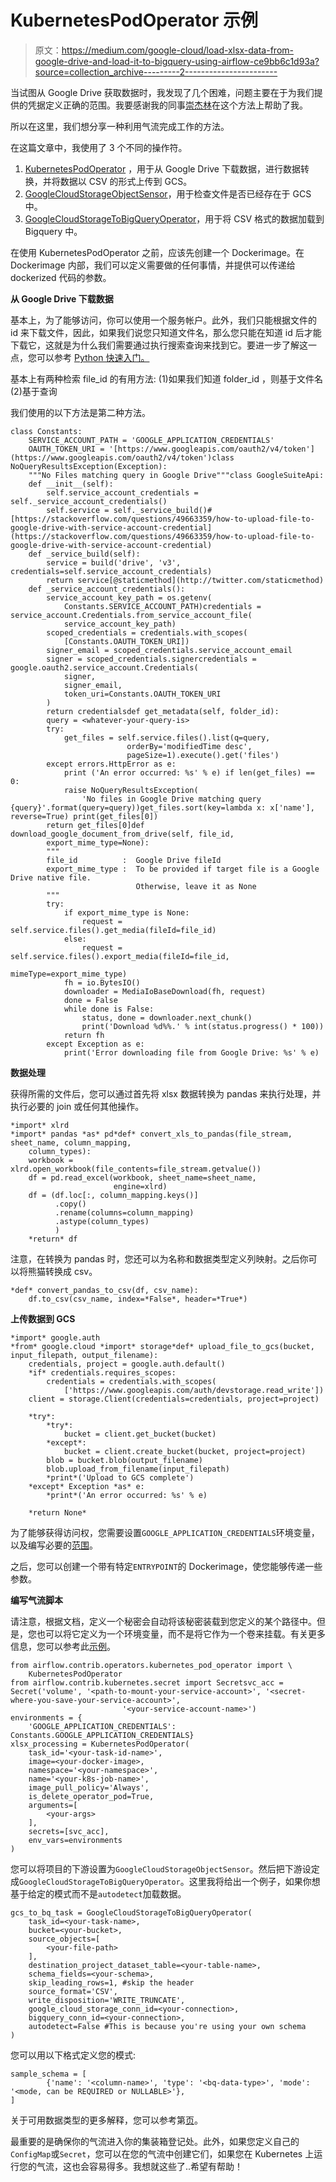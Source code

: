 # KubernetesPodOperator 示例

> 原文：<https://medium.com/google-cloud/load-xlsx-data-from-google-drive-and-load-it-to-bigquery-using-airflow-ce9bb6c1d93a?source=collection_archive---------2----------------------->

当试图从 Google Drive 获取数据时，我发现了几个困难，问题主要在于为我们提供的凭据定义正确的范围。我要感谢我的同事[崇杰林](https://medium.com/u/d36e998414a0?source=post_page-----ce9bb6c1d93a--------------------------------)在这个方法上帮助了我。

所以在这里，我们想分享一种利用气流完成工作的方法。

在这篇文章中，我使用了 3 个不同的操作符。

1.  [KubernetesPodOperator](https://airflow.apache.org/docs/stable/kubernetes.html) ，用于从 Google Drive 下载数据，进行数据转换，并将数据以 CSV 的形式上传到 GCS。
2.  [GoogleCloudStorageObjectSensor](https://airflow.apache.org/docs/stable/_modules/airflow/contrib/sensors/gcs_sensor.html)，用于检查文件是否已经存在于 GCS 中。
3.  [GoogleCloudStorageToBigQueryOperator](https://airflow.apache.org/docs/stable/_modules/airflow/contrib/operators/gcs_to_bq.html)，用于将 CSV 格式的数据加载到 Bigquery 中。

在使用 KubernetesPodOperator 之前，应该先创建一个 Dockerimage。在 Dockerimage 内部，我们可以定义需要做的任何事情，并提供可以传递给 dockerized 代码的参数。

**从 Google Drive 下载数据**

基本上，为了能够访问，你可以使用一个服务帐户。此外，我们只能根据文件的 id 来下载文件，因此，如果我们说您只知道文件名，那么您只能在知道 id 后才能下载它，这就是为什么我们需要通过执行搜索查询来找到它。要进一步了解这一点，您可以参考 [Python 快速入门。](https://developers.google.com/drive/api/v3/quickstart/python)

基本上有两种检索 file_id 的有用方法:
(1)如果我们知道 folder_id
，则基于文件名(2)基于查询

我们使用的以下方法是第二种方法。

```
class Constants:
    SERVICE_ACCOUNT_PATH = 'GOOGLE_APPLICATION_CREDENTIALS'
    OAUTH_TOKEN_URI = '[https://www.googleapis.com/oauth2/v4/token'](https://www.googleapis.com/oauth2/v4/token')class NoQueryResultsException(Exception):
    """No Files matching query in Google Drive"""class GoogleSuiteApi:
    def __init__(self):
        self.service_account_credentials = self._service_account_credentials()
        self.service = self._service_build()# [https://stackoverflow.com/questions/49663359/how-to-upload-file-to-google-drive-with-service-account-credential](https://stackoverflow.com/questions/49663359/how-to-upload-file-to-google-drive-with-service-account-credential)
    def _service_build(self):
        service = build('drive', 'v3', credentials=self.service_account_credentials)
        return service[@staticmethod](http://twitter.com/staticmethod)
    def _service_account_credentials():
        service_account_key_path = os.getenv(
            Constants.SERVICE_ACCOUNT_PATH)credentials = service_account.Credentials.from_service_account_file(
            service_account_key_path)
        scoped_credentials = credentials.with_scopes(
            [Constants.OAUTH_TOKEN_URI])
        signer_email = scoped_credentials.service_account_email
        signer = scoped_credentials.signercredentials = google.oauth2.service_account.Credentials(
            signer,
            signer_email,
            token_uri=Constants.OAUTH_TOKEN_URI
        )
        return credentialsdef get_metadata(self, folder_id):
        query = <whatever-your-query-is>
        try:
            get_files = self.service.files().list(q=query,
                          orderBy='modifiedTime desc',
                          pageSize=1).execute().get('files')
        except errors.HttpError as e:
            print ('An error occurred: %s' % e) if len(get_files) == 0:
            raise NoQueryResultsException(
                'No files in Google Drive matching query {query}'.format(query=query))get_files.sort(key=lambda x: x['name'], reverse=True) print(get_files[0])
        return get_files[0]def download_google_document_from_drive(self, file_id,
        export_mime_type=None):
        """
        file_id          :  Google Drive fileId
        export_mime_type :  To be provided if target file is a Google Drive native file.
                            Otherwise, leave it as None
        """
        try:
            if export_mime_type is None:
                request = self.service.files().get_media(fileId=file_id)
            else:
                request = self.service.files().export_media(fileId=file_id,
                                                            mimeType=export_mime_type)
            fh = io.BytesIO()
            downloader = MediaIoBaseDownload(fh, request)
            done = False
            while done is False:
                status, done = downloader.next_chunk()
                print('Download %d%%.' % int(status.progress() * 100))
            return fh
        except Exception as e:
            print('Error downloading file from Google Drive: %s' % e)
```

**数据处理**

获得所需的文件后，您可以通过首先将 xlsx 数据转换为 pandas 来执行处理，并执行必要的 join 或任何其他操作。

```
*import* xlrd
*import* pandas *as* pd*def* convert_xls_to_pandas(file_stream, sheet_name, column_mapping,
    column_types):
    workbook = xlrd.open_workbook(file_contents=file_stream.getvalue())
    df = pd.read_excel(workbook, sheet_name=sheet_name,
                       engine=xlrd)
    df = (df.loc[:, column_mapping.keys()]
          .copy()
          .rename(columns=column_mapping)
          .astype(column_types)
          )
    *return* df
```

注意，在转换为 pandas 时，您还可以为名称和数据类型定义列映射。之后你可以将熊猫转换成 csv。

```
*def* convert_pandas_to_csv(df, csv_name):
    df.to_csv(csv_name, index=*False*, header=*True*)
```

**上传数据到 GCS**

```
*import* google.auth
*from* google.cloud *import* storage*def* upload_file_to_gcs(bucket, input_filepath, output_filename):
    credentials, project = google.auth.default()
    *if* credentials.requires_scopes:
        credentials = credentials.with_scopes(
            ['https://www.googleapis.com/auth/devstorage.read_write'])
    client = storage.Client(credentials=credentials, project=project)

    *try*:
        *try*:
            bucket = client.get_bucket(bucket)
        *except*:
            bucket = client.create_bucket(bucket, project=project)
        blob = bucket.blob(output_filename)
        blob.upload_from_filename(input_filepath)
        *print*('Upload to GCS complete')
    *except* Exception *as* e:
        *print*('An error occurred: %s' % e)

    *return None*
```

为了能够获得访问权，您需要设置`GOOGLE_APPLICATION_CREDENTIALS`环境变量，以及编写必要的[范围](https://cloud.google.com/storage/docs/authentication)。

之后，您可以创建一个带有特定`ENTRYPOINT`的 Dockerimage，使您能够传递一些参数。

**编写气流脚本**

请注意，根据文档，定义一个秘密会自动将该秘密装载到您定义的某个路径中。但是，您也可以将它定义为一个环境变量，而不是将它作为一个卷来挂载。有关更多信息，您可以参考此[示例](https://github.com/GoogleCloudPlatform/python-docs-samples/blob/master/composer/workflows/kubernetes_pod_operator.py)。

```
from airflow.contrib.operators.kubernetes_pod_operator import \
    KubernetesPodOperator
from airflow.contrib.kubernetes.secret import Secretsvc_acc = Secret('volume', '<path-to-mount-your-service-account>', '<secret-where-you-save-your-service-account>',
                         '<your-service-account-name>')
environments = {
    'GOOGLE_APPLICATION_CREDENTIALS': Constants.GOOGLE_APPLICATION_CREDENTIALS}
xlsx_processing = KubernetesPodOperator(
    task_id='<your-task-id-name>',
    image=<your-docker-image>,
    namespace='<your-namespace>',
    name='<your-k8s-job-name>',
    image_pull_policy='Always',
    is_delete_operator_pod=True,
    arguments=[
        <your-args>
    ],
    secrets=[svc_acc],
    env_vars=environments
)
```

您可以将项目的下游设置为`GoogleCloudStorageObjectSensor`。然后把下游设定成`GoogleCloudStorageToBigQueryOperator`。这里我将给出一个例子，如果你想基于给定的模式而不是`autodetect`加载数据。

```
gcs_to_bq_task = GoogleCloudStorageToBigQueryOperator(
    task_id=<your-task-name>,
    bucket=<your-bucket>,
    source_objects=[
        <your-file-path>
    ],
    destination_project_dataset_table=<your-table-name>,
    schema_fields=<your-schema>,
    skip_leading_rows=1, #skip the header
    source_format='CSV',
    write_disposition='WRITE_TRUNCATE',
    google_cloud_storage_conn_id=<your-connection>,
    bigquery_conn_id=<your-connection>,
    autodetect=False #This is because you're using your own schema
)
```

您可以用以下格式定义您的模式:

```
sample_schema = [
        {'name': '<column-name>', 'type': '<bq-data-type>', 'mode': '<mode, can be REQUIRED or NULLABLE>'},
]
```

关于可用数据类型的更多解释，您可以参考第[页](https://cloud.google.com/bigquery/docs/reference/standard-sql/data-types)。

最重要的是确保你的气流进入你的集装箱登记处。此外，如果您定义自己的`ConfigMap`或`Secret`，您可以在您的气流中创建它们，如果您在 Kubernetes 上运行您的气流，这也会容易得多。我想就这些了..希望有帮助！
